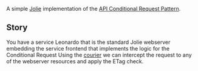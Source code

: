 A simple [Jolie](https://jolie-lang.org) implementation of the [API Conditional Request Pattern](https://microservice-api-patterns.org/patterns/quality/dataTransferParsimony/ConditionalRequest).

## Story
You have a service Leonardo that is the standard Jolie webserver embedding the service frontend that implements the logic for the Conditional Request 
Using the [courier](https://jolielang.gitbook.io/docs/architectural-composition/couriers) we can intercept the request to any of the webserver resources and apply the ETag check.
